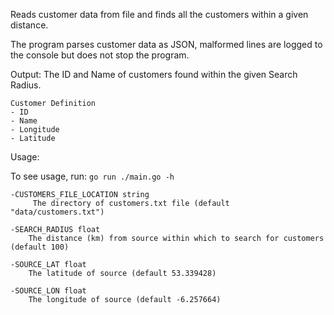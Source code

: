 Reads customer data from file and finds all the customers within a given distance.

The program parses customer data as JSON, malformed lines are logged to the console but does not stop the program. 

Output: The ID and Name of customers found within the given Search Radius.

```
Customer Definition
- ID
- Name
- Longitude
- Latitude
```

Usage:

To see usage, run: `go run ./main.go -h`

```
-CUSTOMERS_FILE_LOCATION string
     The directory of customers.txt file (default "data/customers.txt")
        
-SEARCH_RADIUS float
    The distance (km) from source within which to search for customers (default 100)
    
-SOURCE_LAT float
    The latitude of source (default 53.339428)
    
-SOURCE_LON float
    The longitude of source (default -6.257664)
```